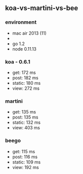 ## koa-vs-martini-vs-bee

### environment
* mac air 2013 (11)
*
* go 1.2
* node 0.11.13

### koa - 0.6.1
* get:    172 ms
* post:   182 ms
* static: 180 ms
* view:   272 ms

### martini
* get:    135 ms
* post:   135 ms
* static: 132 ms
* view:   403 ms

### beego
* get:    115 ms
* post:   116 ms
* static: 109 ms
* view:   192 ms
